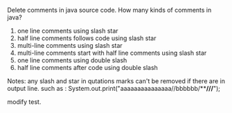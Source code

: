 Delete  comments in java source code.
How many kinds of comments in java?

1. one line comments using slash star
2. half line comments follows code  using slash star
3. multi-line comments using slash star
4. multi-line comments start with half line comments  using slash star 
5. one line comments using double slash
6. half line comments after code  using double slash

Notes: any slash and star in qutations marks can't be removed if there are in output line.
such as :     System.out.print("aaaaaaaaaaaaaaa//bbbbbb/******///****");



modify test.


